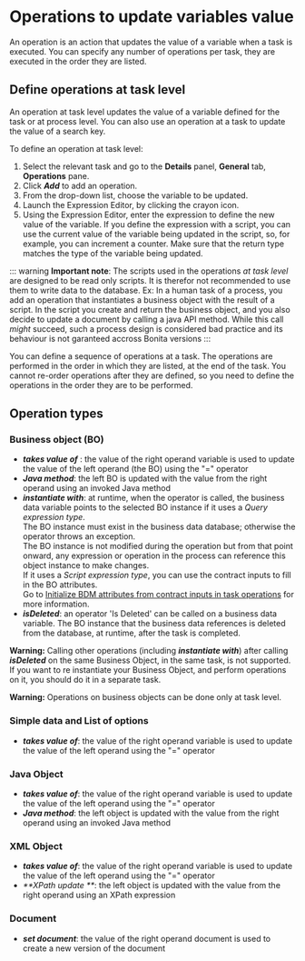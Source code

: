 # Operations to update variables value

An operation is an action that updates the value of a variable when a task is executed. You can specify any number of operations per task, they are executed in the order they are listed.

## Define operations at task level

An operation at task level updates the value of a variable defined for the task or at process level. You can also use an operation at a task to update the value of a search key.

To define an operation at task level:

1. Select the relevant task and go to the **Details** panel, **General** tab, **Operations** pane.
2. Click **_Add_** to add an operation.
3. From the drop-down list, choose the variable to be updated.
4. Launch the Expression Editor, by clicking the crayon icon.
5. Using the Expression Editor, enter the expression to define the new value of the variable. 
   If you define the expression with a script, you can use the current value of the variable being updated in the script, so, for example, you can increment a counter. Make sure that the return type matches the type of the variable being updated.

::: warning
**Important note**: The scripts used in the operations _at task level_ are designed to be read only scripts. It is therefor not recommended to use them to write data to the database.
Ex: In a human task of a process, you add an operation that instantiates a business object with the result of a script. In the script you create and return the business object, and you also decide to update a document by calling a java API method.
While this call _might_ succeed, such a process design is considered bad practice and its behaviour is not garanteed accross Bonita versions
:::

You can define a sequence of operations at a task. The operations are performed in the order in which they are listed, at the end of the task. You cannot re-order operations after they are defined, so you need to define the operations in the order they are to be performed.

## Operation types

### Business object (BO)

- _**takes value of**_ : the value of the right operand variable is used to update the value of the left operand (the BO) using the "=" operator
- _**Java method**_: the left BO is updated with the value from the right operand using an invoked Java method
- _**instantiate with**_: at runtime, when the operator is called, the business data variable points to the selected BO instance if it uses a _Query expression type_.  
   The BO instance must exist in the business data database; otherwise the operator throws an exception.  
   The BO instance is not modified during the operation but from that point onward, any expression or operation in the process can reference this object instance to make changes.  
   If it uses a _Script expression type_, you can use the contract inputs to fill in the BO attributes.  
   Go to [Initialize BDM attributes from contract inputs in task operations](define-and-deploy-the-bdm.md) for more information.  
- _**isDeleted**_: an operator 'Is Deleted' can be called on a business data variable. The BO instance that the business data references is deleted from the database, at runtime, after the task is completed.

**Warning:** Calling other operations (including _**instantiate with**_) after calling _**isDeleted**_ on the same Business Object, in the same task, is not supported. If you want to re instantiate your Business Object, and perform operations on it, you should do it in a separate task.

**Warning:** Operations on business objects can be done only at task level.

### Simple data and List of options

- _**takes value of**_: the value of the right operand variable is used to update the value of the left operand using the "=" operator

### Java Object

- _**takes value of**_: the value of the right operand variable is used to update the value of the left operand using the "=" operator
- _**Java method**_: the left object is updated with the value from the right operand using an invoked Java method

### XML Object

- _**takes value of**_: the value of the right operand variable is used to update the value of the left operand using the "=" operator
- _**XPath update **_: the left object is updated with the value from the right operand using an XPath expression

### Document

- _**set document**_: the value of the right operand document is used to create a new version of the document

